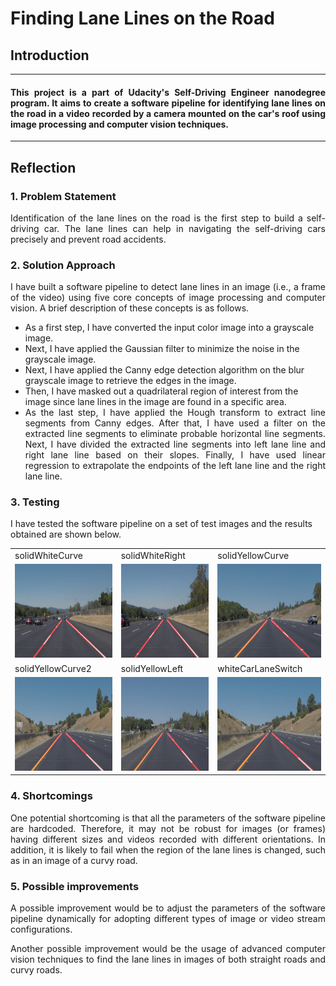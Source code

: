 # **Finding Lane Lines on the Road** 

## Introduction

---

#### <div style="text-align: justify"> This project is a part of Udacity's Self-Driving Engineer nanodegree program. It aims to create a software pipeline for identifying lane lines on the road in a video recorded by a camera mounted on the car's roof using image processing and computer vision techniques. </div>

---

## Reflection
### 1. Problem Statement
<div style="text-align: justify"> Identification of the lane lines on the road is the first step to build a self-driving car. The lane lines can help in navigating the self-driving cars precisely and prevent road accidents. </div>  

### 2. Solution Approach
<div style="text-align: justify"> I have built a software pipeline to detect lane lines in an image (i.e., a frame of the video) using five core concepts of image processing and computer vision. A brief description of these concepts is as follows. </div>  
 <p></p>

* As a first step, I have converted the input color image into a grayscale image. 
* Next, I have applied the Gaussian filter to minimize the noise in the grayscale image. 
* Next, I have applied the Canny edge detection algorithm on the blur grayscale image to retrieve the edges in the image. 
* Then, I have masked out a quadrilateral region of interest from the image since lane lines in the image are found in a specific area. 
* <div style="text-align: justify">As the last step, I have applied the Hough transform to extract line segments from Canny edges. After that, I have used a filter on the extracted line segments to eliminate probable horizontal line segments. Next, I have divided the extracted line segments into left lane line and right lane line based on their slopes. Finally, I have used linear regression to extrapolate the endpoints of the left lane line and the right lane line. </div>

### 3. Testing
I have tested the software pipeline on a set of test images and the results obtained are shown below.  
<table>
  <tr>
    <td>solidWhiteCurve</td>
     <td>solidWhiteRight</td>
     <td>solidYellowCurve</td>
  </tr>
  <tr>
     <td> <img src="./test_images_output/solidWhiteCurve_output.jpg" width="260" height="150"> </td>
     <td> <img src="./test_images_output/solidWhiteRight_output.jpg" width="260" height="150"> </td>
     <td> <img src="./test_images_output/solidYellowCurve_output.jpg" width="260" height="150"> </td>
  </tr>
  <tr>
    <td>solidYellowCurve2</td>
     <td>solidYellowLeft</td>
     <td>whiteCarLaneSwitch</td>
  </tr>
  <tr>
     <td> <img src="./test_images_output/solidYellowCurve2_output.jpg" width="260" height="150"> </td>
     <td> <img src="./test_images_output/solidYellowLeft_output.jpg" width="260" height="150"> </td>
     <td> <img src="./test_images_output/whiteCarLaneSwitch_output.jpg" width="260" height="150"> </td>
  </tr>
 </table>

### 4. Shortcomings 

<div style="text-align: justify">One potential shortcoming is that all the parameters of the software pipeline are hardcoded. Therefore, it may not be robust for images (or frames) having different sizes and videos recorded with different orientations. In addition, it is likely to fail when the region of the lane lines is changed, such as in an image of a curvy road. </div>

### 5. Possible improvements 

<div style="text-align: justify">A possible improvement would be to adjust the parameters of the software pipeline dynamically for adopting different types of image or video stream configurations.</div>
<p></p>

<div style="text-align: justify">Another possible improvement would be the usage of advanced computer vision techniques to find the lane lines in images of both straight roads and curvy roads.</div>
